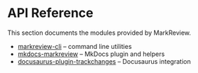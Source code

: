# API Reference

This section documents the modules provided by MarkReview.

- [markreview-cli](cli.md) – command line utilities
- [mkdocs-markreview](mkdocs.md) – MkDocs plugin and helpers
- [docusaurus-plugin-trackchanges](docusaurus.md) – Docusaurus integration
